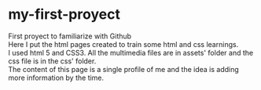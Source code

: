 # my-first-proyect
First proyect to familiarize with Github<br/>
Here I put the html pages created to train some html and css learnings.<br/>
I used html 5 and CSS3. All the multimedia files are in assets' folder and the css file is in the css' folder.<br/>
The content of this page is a single profile of me and the idea is adding more information by the time.<br/>
